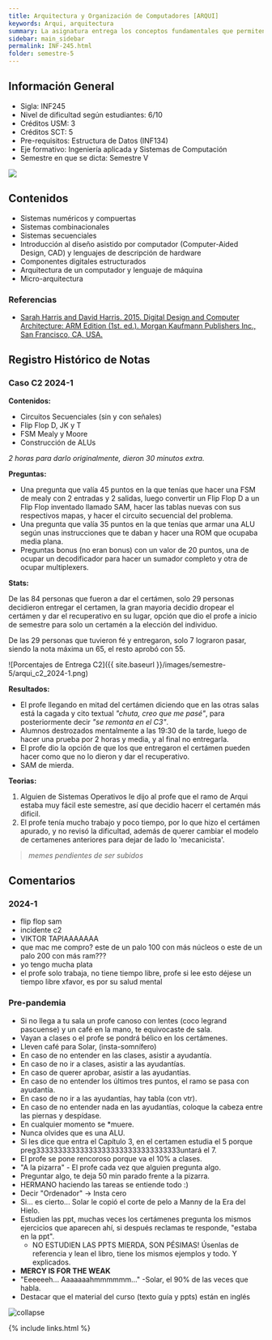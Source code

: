 ```yaml
---
title: Arquitectura y Organización de Computadores [ARQUI]
keywords: Arqui, arquitectura
summary: La asignatura entrega los conceptos fundamentales que permiten comprender la organización de los computadores modernos y acercarse a una disciplina que está en constante cambio y que es básica para crear sistemas de software eficientes. Además, muestra la interdependencia entre los programas computacionales y la arquitectura de hardware que lo sustenta.
sidebar: main_sidebar
permalink: INF-245.html
folder: semestre-5
---
```


## Información General

- Sigla: INF245
- Nivel de dificultad según estudiantes: 6/10
- Créditos USM: 3
- Créditos SCT: 5
- Pre-requisitos: Estructura de Datos (INF134)
- Eje formativo: Ingeniería aplicada y Sistemas de Computación
- Semestre en que se dicta: Semestre V

<img id="right-img" src="{{ site.baseurl }}/images/semestre-5/solar.jpg">

## Contenidos

- Sistemas numéricos y compuertas
- Sistemas combinacionales
- Sistemas secuenciales
- Introducción al diseño asistido por computador (Computer-Aided Design, CAD) y lenguajes de descripción de hardware
- Componentes digitales estructurados
- Arquitectura de un computador y lenguaje de máquina
- Micro-arquitectura

### Referencias

- [Sarah Harris and David Harris. 2015. Digital Design and Computer Architecture: ARM Edition (1st. ed.). Morgan Kaufmann Publishers Inc., San Francisco, CA, USA.](https://dl.acm.org/doi/book/10.5555/2815529)

## Registro Histórico de Notas

### Caso C2 2024-1

**Contenidos:**

- Circuitos Secuenciales (sin y con señales)
- Flip Flop D, JK y T
- FSM Mealy y Moore
- Construcción de ALUs

*2 horas para darlo originalmente, dieron 30 minutos extra.*

**Preguntas:**

- Una pregunta que valía 45 puntos en la que tenías que hacer una FSM de mealy con 2 entradas y 2 salidas, luego convertir un Flip Flop D a un Flip Flop inventado llamado SAM, hacer las tablas nuevas con sus respectivos mapas, y hacer el circuito secuencial del problema.
- Una pregunta que valía 35 puntos en la que tenías que armar una ALU según unas instrucciones que te daban y hacer una ROM que ocupaba media plana.
- Preguntas bonus (no eran bonus) con un valor de 20 puntos, una de ocupar un decodificador para hacer un sumador completo y otra de ocupar multiplexers.

**Stats:**

De las 84 personas que fueron a dar el certámen, solo 29 personas decidieron entregar el certamen, la gran mayoria decidio dropear el certámen y dar el recuperativo en su lugar, opción que dio el profe a inicio de semestre para solo un certamén a la elección del individuo.

De las 29 personas que tuvieron fé y entregaron, solo 7 lograron pasar, siendo la nota máxima un 65, el resto aprobó con 55.

![Porcentajes de Entrega C2]({{ site.baseurl }}/images/semestre-5/arqui_c2_2024-1.png)

**Resultados:**

- El profe llegando en mitad del certámen diciendo que en las otras salas está la cagada y cito textual *"chuta, creo que me pasé"*, para posteriormente decir *"se remonta en el C3"*.
- Alumnos destrozados mentalmente a las 19:30 de la tarde, luego de hacer una prueba por 2 horas y media, y al final no entregarla.
- El profe dio la opción de que los que entregaron el certámen pueden hacer como que no lo dieron y dar el recuperativo.
- SAM de mierda.

**Teorias:**

1. Alguien de Sistemas Operativos le dijo al profe que el ramo de Arqui estaba muy fácil este semestre, así que decidio hacerr el certamén más dificil.
2. El profe tenía mucho trabajo y poco tiempo, por lo que hizo el certámen apurado, y no revisó la dificultad, además de querer cambiar el modelo de certamenes anteriores para dejar de lado lo 'mecanicista'.

> *memes pendientes de ser subidos*

## Comentarios

### 2024-1

- flip flop sam
- incidente c2
- VIKTOR TAPIAAAAAAA
- que mac me compro? este de un palo 100 con más núcleos o este de un palo 200 con más ram???
- yo tengo mucha plata
- el profe solo trabaja, no tiene tiempo libre, profe si lee esto déjese un tiempo libre xfavor, es por su salud mental

### Pre-pandemia

- Si no llega a tu sala un profe canoso con lentes (coco legrand pascuense) y un café en la mano, te equivocaste de sala.
- Vayan a clases o el profe se pondrá bélico en los certámenes.
- Lleven café para Solar, (insta-somnífero)
- En caso de no entender en las clases, asistir a ayudantía.
- En caso de no ir a clases, asistir a las ayudantías.
- En caso de querer aprobar, asistir a las ayudantías.
- En caso de no entender los últimos tres puntos, el ramo se pasa con ayudantía.
- En caso de no ir a las ayudantías, hay tabla (con vtr).
- En caso de no entender nada en las ayudantías, coloque la cabeza entre las piernas y despídase.
- En cualquier momento se *muere.
- Nunca olvides que es una ALU.
- Si les dice que entra el Capítulo 3, en el certamen estudia el 5 porque preg333333333333333333333333333333333untará el 7.
- El profe se pone rencoroso porque va el 10% a clases.
- "A la pizarra" -  El profe cada vez que alguien pregunta algo.
- Preguntar algo, te deja 50 min parado frente a la pizarra.
- HERMANO haciendo las tareas se entiende todo :)
- Decir "Ordenador" -> Insta cero
- Si... es cierto... Solar le copió el corte de pelo a Manny de la Era del Hielo.
- Estudien las ppt, muchas veces los certámenes pregunta los mismos ejercicios que aparecen ahí, si después reclamas te responde, "estaba en la ppt".
  - NO ESTUDIEN LAS PPTS MIERDA, SON PÉSIMAS! Úsenlas de referencia y lean el libro, tiene los mismos ejemplos y todo. Y explicados.
- **MERCY IS FOR THE WEAK**
- "Eeeeeeh... Aaaaaaahmmmmmm..." -Solar, el 90% de las veces que habla.
- Destacar que el material del curso (texto guía y ppts) están en inglés

<img src="images/semestre-5/puestas_logicas.jpg" alt="collapse" height="auto">

{% include links.html %}
